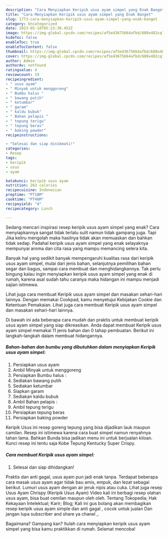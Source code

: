 ```yaml
---
description: "Cara Menyiapkan Keripik usus ayam simpel yang Enak Banget"
title: "Cara Menyiapkan Keripik usus ayam simpel yang Enak Banget"
slug: 1773-cara-menyiapkan-keripik-usus-ayam-simpel-yang-enak-banget
category: Uncategorized
date: 2023-05-18T05:23:30.452Z
image: https://img-global.cpcdn.com/recipes/af5e43675664afbd/680x482cq70/keripik-usus-ayam-simpel-foto-resep-utama.jpg
hideToc: false
enableToc: true
enableTocContent: false
thumbnail: https://img-global.cpcdn.com/recipes/af5e43675664afbd/680x482cq70/keripik-usus-ayam-simpel-foto-resep-utama.jpg
cover: https://img-global.cpcdn.com/recipes/af5e43675664afbd/680x482cq70/keripik-usus-ayam-simpel-foto-resep-utama.jpg
author: Admin
authorAv: notfound
ratingvalue: 4
reviewcount: 19
recipeingredient:
- " usus ayam"
- " Minyak untuk menggoreng"
- " Bumbu halus "
- " bawang putih"
- " ketumbar"
- " garam"
- " kaldu bubuk"
- " Bahan pelapis "
- " tepung terigu"
- " tepung beras"
- " baking powder"
recipeinstructions:

- "Selesai dan siap dinikmati!"
categories:
- Resep
tags:
- keripik
- usus
- ayam

katakunci: keripik usus ayam 
nutrition: 263 calories
recipecuisine: Indonesian
preptime: "PT18M"
cooktime: "PT46M"
recipeyield: "4"
recipecategory: Lunch

---
```



Sedang mencari inspirasi resep keripik usus ayam simpel yang enak? Cara menyiapkannya sangat tidak terlalu sulit namun tidak gampang juga. Tapi Jika keliru mengolah maka hasilnya tidak akan memuaskan dan bahkan tidak sedap. Padahal keripik usus ayam simpel yang enak selayaknya mempunyai aroma dan cita rasa yang mampu memancing selera kita.


Banyak hal yang sedikit banyak mempengaruhi kualitas rasa dari keripik usus ayam simpel, mulai dari jenis bahan, selanjutnya pemilihan bahan segar dan bagus, sampai cara membuat dan menghidangkannya. Tak perlu bingung kalau ingin menyiapkan keripik usus ayam simpel yang enak di rumah, karena asal sudah tahu caranya maka hidangan ini mampu menjadi sajian istimewa.

Lihat juga cara membuat Keripik usus ayam simpel dan masakan sehari-hari lainnya. Dengan memakai Cookpad, kamu menyetujui Kebijakan Cookie dan Ketentuan Pemakaian. Lihat juga cara membuat Keripik usus ayam simpel dan masakan sehari-hari lainnya.


Di bawah ini ada beberapa cara mudah dan praktis untuk membuat keripik usus ayam simpel yang siap dikreasikan. Anda dapat membuat Keripik usus ayam simpel memakai 11 jenis bahan dan 0 tahap pembuatan. Berikut ini langkah-langkah dalam membuat hidangannya.

<!--inarticleads1-->

##### Bahan-bahan dan bumbu yang dibutuhkan dalam menyiapkan Keripik usus ayam simpel:

1. Persiapkan  usus ayam
1. Ambil  Minyak untuk menggoreng
1. Persiapkan  Bumbu halus :
1. Sediakan  bawang putih
1. Sediakan  ketumbar
1. Siapkan  garam
1. Sediakan  kaldu bubuk
1. Ambil  Bahan pelapis :
1. Ambil  tepung terigu
1. Persiapkan  tepung beras
1. Persiapkan  baking powder


Keripik Usus ini resep goreng tepung yang bisa dijadikan lauk maupun camilan. Resep ini istimewa karena cara buat simpel namun renyahnya tahan lama. Bahkan Bunda bisa jadikan menu ini untuk berjualan kiloan. Kunci resep ini tentu saja Kobe Tepung Kentucky Super Crispy. 

<!--inarticleads2-->

##### Cara membuat Keripik usus ayam simpel:


1. Selesai dan siap dihidangkan!

Praktis dan anti gagal, usus ayam pun jadi enak tanpa. Terdapat beberapa cara masak usus ayam agar tidak bau amis, empuk, dan lezat sebagai berikut. Lumuri usus ayam dengan air jeruk nipis atau cuka. Lihat juga resep Usus Ayam Chrispy (Keripik Usus Ayam) Video kali ini berbagi resep olahan usus ayam, bisa buat cemilan maupun oleh oleh. Tentang Tokopedia; Hak Kekayaan Intelektual; Karir; Blog; Kali ini gus bolang akan membagikan resep keripik usus ayam simple dan anti gagal , cocok untuk jualan Dan jangan lupa subscriber and share ya chanel ,. 

Bagaimana? Gampang kan? Itulah cara menyiapkan keripik usus ayam simpel yang bisa kamu praktikkan di rumah. Selamat mencoba!
